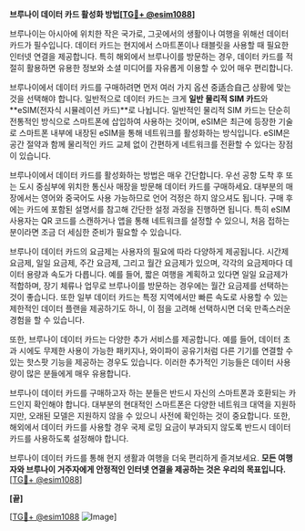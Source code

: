 **브루나이 데이터 카드 활성화 방법[[TG💪+ @esim1088](https://t.me/s/esim1088)]**

브루나이는 아시아에 위치한 작은 국가로, 그곳에서의 생활이나 여행을 위해선 데이터 카드가 필수입니다. 데이터 카드는 현지에서 스마트폰이나 태블릿을 사용할 때 필요한 인터넷 연결을 제공합니다. 특히 해외에서 브루나이를 방문하는 경우, 데이터 카드를 적절히 활용하면 유용한 정보와 소셜 미디어를 자유롭게 이용할 수 있어 매우 편리합니다.

브루나이에서 데이터 카드를 구매하려면 먼저 여러 가지 옵션 중适合自己 상황에 맞는 것을 선택해야 합니다. 일반적으로 데이터 카드는 크게 **일반 물리적 SIM 카드**와 **eSIM(전자식 시뮬레이션 카드)**로 나뉩니다. 일반적인 물리적 SIM 카드는 단순히 전통적인 방식으로 스마트폰에 삽입하여 사용하는 것이며, eSIM은 최근에 등장한 기술로 스마트폰 내부에 내장된 eSIM을 통해 네트워크를 활성화하는 방식입니다. eSIM은 공간 절약과 함께 물리적인 카드 교체 없이 간편하게 네트워크를 전환할 수 있다는 장점이 있습니다.

브루나이에서 데이터 카드를 활성화하는 방법은 매우 간단합니다. 우선 공항 도착 후 또는 도시 중심부에 위치한 통신사 매장을 방문해 데이터 카드를 구매하세요. 대부분의 매장에서는 영어와 중국어도 사용 가능하므로 언어 걱정은 하지 않으셔도 됩니다. 구매 후에는 카드에 포함된 설명서를 참고해 간단한 설정 과정을 진행하면 됩니다. 특히 eSIM 사용자는 QR 코드를 스캔하거나 앱을 통해 네트워크를 설정할 수 있으니, 처음 접하는 분이라면 조금 더 세심한 준비가 필요할 수 있습니다.

브루나이 데이터 카드의 요금제는 사용자의 필요에 따라 다양하게 제공됩니다. 시간제 요금제, 일일 요금제, 주간 요금제, 그리고 월간 요금제가 있으며, 각각의 요금제마다 데이터 용량과 속도가 다릅니다. 예를 들어, 짧은 여행을 계획하고 있다면 일일 요금제가 적합하며, 장기 체류나 업무로 브루나이를 방문하는 경우에는 월간 요금제를 선택하는 것이 좋습니다. 또한 일부 데이터 카드는 특정 지역에서만 빠른 속도로 사용할 수 있는 제한적인 데이터 플랜을 제공하기도 하니, 이 점을 고려해 선택하시면 더욱 만족스러운 경험을 할 수 있습니다.

또한, 브루나이 데이터 카드는 다양한 추가 서비스를 제공합니다. 예를 들어, 데이터 초과 시에도 무제한 사용이 가능한 패키지나, 와이파이 공유기처럼 다른 기기를 연결할 수 있는 핫스팟 기능을 제공하는 경우도 있습니다. 이러한 추가적인 기능들은 데이터 사용량이 많은 분들에게 매우 유용합니다.

브루나이 데이터 카드를 구매하고자 하는 분들은 반드시 자신의 스마트폰과 호환되는 카드인지 확인해야 합니다. 대부분의 현대적인 스마트폰은 다양한 네트워크 대역을 지원하지만, 오래된 모델은 지원하지 않을 수 있으니 사전에 확인하는 것이 중요합니다. 또한, 해외에서 데이터 카드를 사용할 경우 국제 로밍 요금이 부과되지 않도록 반드시 데이터 카드를 사용하도록 설정해야 합니다.

브루나이 데이터 카드를 통해 현지 생활과 여행을 더욱 편리하게 즐겨보세요. **모든 여행자와 브루나이 거주자에게 안정적인 인터넷 연결을 제공하는 것은 우리의 목표입니다.** [[TG💪+ @esim1088](https://t.me/s/esim1088)]

**[끝]**

[[TG💪+ @esim1088](https://t.me/s/esim1088) ![Image](https://i.postimg.cc/Y0z9fWf4/image.png)]
